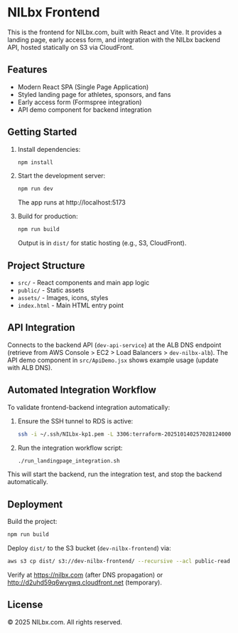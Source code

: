 
# NILbx Frontend

This is the frontend for NILbx.com, built with React and Vite. It provides a landing page, early access form, and integration with the NILbx backend API, hosted statically on S3 via CloudFront.

## Features
- Modern React SPA (Single Page Application)
- Styled landing page for athletes, sponsors, and fans
- Early access form (Formspree integration)
- API demo component for backend integration

## Getting Started
1. Install dependencies:
	```sh
	npm install
	```
2. Start the development server:
	```sh
	npm run dev
	```
	The app runs at http://localhost:5173

3. Build for production:
	```sh
	npm run build
	```
	Output is in `dist/` for static hosting (e.g., S3, CloudFront).

## Project Structure
- `src/` - React components and main app logic
- `public/` - Static assets
- `assets/` - Images, icons, styles
- `index.html` - Main HTML entry point

## API Integration
Connects to the backend API (`dev-api-service`) at the ALB DNS endpoint (retrieve from AWS Console > EC2 > Load Balancers > `dev-nilbx-alb`).
The API demo component in `src/ApiDemo.jsx` shows example usage (update with ALB DNS).

## Automated Integration Workflow
To validate frontend-backend integration automatically:
1. Ensure the SSH tunnel to RDS is active:
	```sh
	ssh -i ~/.ssh/NILbx-kp1.pem -L 3306:terraform-2025101402570281240000000a.cuj2i2c6otax.us-east-1.rds.amazonaws.com:3306 ec2-user@54.226.88.235
	```
2. Run the integration workflow script:
	```sh
	./run_landingpage_integration.sh
	```
This will start the backend, run the integration test, and stop the backend automatically.

## Deployment
Build the project:
```sh
npm run build
```
Deploy `dist/` to the S3 bucket (`dev-nilbx-frontend`) via:
```sh
aws s3 cp dist/ s3://dev-nilbx-frontend/ --recursive --acl public-read
```
Verify at https://nilbx.com (after DNS propagation) or http://d2uhd59q6wvgwq.cloudfront.net (temporary).

## License
© 2025 NILbx.com. All rights reserved.
